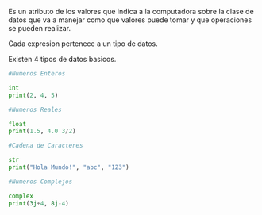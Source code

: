 Es un atributo de los valores que indica a la computadora sobre la clase de datos que va a manejar como que valores puede tomar y que operaciones se pueden realizar.

Cada expresion pertenece a un tipo de datos.

Existen 4 tipos de datos basicos.

```python
#Numeros Enteros

int
print(2, 4, 5)

#Numeros Reales

float
print(1.5, 4.0 3/2)

#Cadena de Caracteres

str
print("Hola Mundo!", "abc", "123")

#Numeros Complejos

complex
print(3j+4, 8j-4)


```

